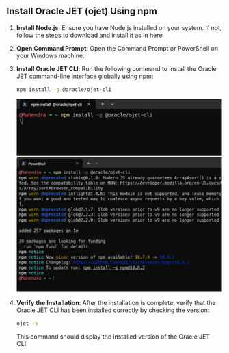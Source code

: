 ## Install Oracle JET (ojet) Using npm

1. **Install Node.js**:
   Ensure you have Node.js installed on your system. If not, follow the steps to download and install it as in [here](./01-node.md)

2. **Open Command Prompt**:
   Open the Command Prompt or PowerShell on your Windows machine.

3. **Install Oracle JET CLI**:
   Run the following command to install the Oracle JET command-line interface globally using npm:

   ```sh
   npm install -g @oracle/ojet-cli
   ```

   ![OJet Installation](./images/02-ojet-1.png)
   ![OJet Installation](./images/02-ojet-2.png)

4. **Verify the Installation**:
   After the installation is complete, verify that the Oracle JET CLI has been installed correctly by checking the version:
   ```sh
   ojet -v
   ```
   This command should display the installed version of the Oracle JET CLI.
